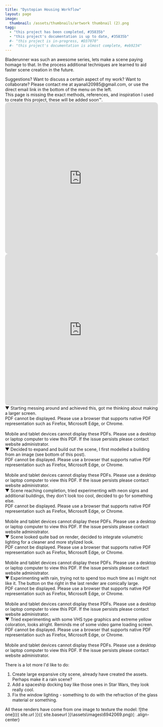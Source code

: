 ```yaml
---
title: "Dystopian Housing Workflow"
layout: page
image:
  thumbnail: /assets/thumbnails/artwork thumbnail (2).png
tagg:
  - "this project has been completed, #35835b"
  - "this project's documentation is up to date, #35835b"
  #- "this project is in-progress, #D37070"
  #- "this project's documentation is almost complete, #eb9234"
---
```

Bladerunner was such an awesome series, lets make a scene paying homage to that. In the process additional techniques are learned to aid faster scene creation in the future.

<div class="content-container" data-bg-image="/assets/images/chevron2.png">
    Suggestions? Want to discuss a certain aspect of my work? Want to collaborate? Please contact me at ayanali20985@gmail.com, or use the direct email link in the bottom of the menu on the left.
</div>

<div class="content-container" data-bg-image="/assets/images/chevron2.png">
    This page is missing the exact methods, references, and inspiration I used to create this project, these will be added soon™.
</div>

<iframe width="100%" height="500px" src="https://www.youtube.com/embed/tql0rZepxTo?si=zmq4q5ejzQ-diTr3" title="YouTube video player" frameborder="0" allow="accelerometer; autoplay; clipboard-write; encrypted-media; gyroscope; picture-in-picture; web-share" allowfullscreen style="border-radius: 10px;"></iframe>

<iframe width="100%" height="500px" src="https://www.youtube.com/embed/sYfdf0O3AUk?si=sTaTqe-rnh09Gh7j" title="YouTube video player" frameborder="0" allow="accelerometer; autoplay; clipboard-write; encrypted-media; gyroscope; picture-in-picture; web-share" allowfullscreen style="border-radius: 10px;"></iframe>

<div class="content-container-blue">
    <div class="dropdown-header">
        <span class="dropdown-icon">&#9660;</span> <!-- Down-arrow icon -->
          Starting messing around and achieved this, got me thinking about making a larger screen.
    </div>
    <div class="dropdown-header" class="dropdown-content">
        <div class="pdf-container">
            <object class="pdf-object" data="/assets/pdf/dystopian 1.pdf" type="application/pdf">
                <div class="pdf-fallback">
                    PDF cannot be displayed. Please use a browser that supports native PDF representation such as Firefox, Microsoft Edge, or Chrome.
                    <br>
                    <br>
                    Mobile and tablet devices cannot display these PDFs. Please use a desktop or laptop computer to view this PDF. If the issue persists please contact website administrator.
                </div>
            </object>
        </div>
    </div>
</div>

<div class="content-container-blue">
    <div class="dropdown-header">
        <span class="dropdown-icon">&#9660;</span> <!-- Down-arrow icon -->
          Decided to expand and build out the scene, I first modelled a building from an image (see bottom of this post).
    </div>
    <div class="dropdown-header" class="dropdown-content">
        <div class="pdf-container">
            <object class="pdf-object" data="/assets/pdf/dystopian 2.pdf" type="application/pdf">
                <div class="pdf-fallback">
                    PDF cannot be displayed. Please use a browser that supports native PDF representation such as Firefox, Microsoft Edge, or Chrome.
                    <br>
                    <br>
                    Mobile and tablet devices cannot display these PDFs. Please use a desktop or laptop computer to view this PDF. If the issue persists please contact website administrator.
                </div>
            </object>
        </div>
    </div>
</div>

<div class="content-container-blue">
    <div class="dropdown-header">
        <span class="dropdown-icon">&#9660;</span> <!-- Down-arrow icon -->
          Scene reaching completion, tried experimenting with neon signs and additional buildings, they don't look too cool, decided to go for something else.
    </div>
    <div class="dropdown-header" class="dropdown-content">
        <div class="pdf-container">
            <object class="pdf-object" data="/assets/pdf/dystopian 3.pdf" type="application/pdf">
                <div class="pdf-fallback">
                    PDF cannot be displayed. Please use a browser that supports native PDF representation such as Firefox, Microsoft Edge, or Chrome.
                    <br>
                    <br>
                    Mobile and tablet devices cannot display these PDFs. Please use a desktop or laptop computer to view this PDF. If the issue persists please contact website administrator.
                </div>
            </object>
        </div>
    </div>
</div>

<div class="content-container-blue">
    <div class="dropdown-header">
        <span class="dropdown-icon">&#9660;</span> <!-- Down-arrow icon -->
          Scene looked quite bad on render, decided to integrate volumetric lighting for a cleaner and more stylized look.
    </div>
    <div class="dropdown-header" class="dropdown-content">
        <div class="pdf-container">
            <object class="pdf-object" data="/assets/pdf/dystopian 4.pdf" type="application/pdf">
                <div class="pdf-fallback">
                    PDF cannot be displayed. Please use a browser that supports native PDF representation such as Firefox, Microsoft Edge, or Chrome.
                    <br>
                    <br>
                    Mobile and tablet devices cannot display these PDFs. Please use a desktop or laptop computer to view this PDF. If the issue persists please contact website administrator.
                </div>
            </object>
        </div>
    </div>
</div>

<div class="content-container-blue">
    <div class="dropdown-header">
        <span class="dropdown-icon">&#9660;</span> <!-- Down-arrow icon -->
          Experimenting with rain, trying not to spend too much time as I might not like it. The button on the right in the last render are comically large.
    </div>
    <div class="dropdown-header" class="dropdown-content">
        <div class="pdf-container">
            <object class="pdf-object" data="/assets/pdf/dystopian 5.pdf" type="application/pdf">
                <div class="pdf-fallback">
                    PDF cannot be displayed. Please use a browser that supports native PDF representation such as Firefox, Microsoft Edge, or Chrome.
                    <br>
                    <br>
                    Mobile and tablet devices cannot display these PDFs. Please use a desktop or laptop computer to view this PDF. If the issue persists please contact website administrator.
                </div>
            </object>
        </div>
    </div>
</div>

<div class="content-container-blue">
    <div class="dropdown-header">
        <span class="dropdown-icon">&#9660;</span> <!-- Down-arrow icon -->
          Tried experimenting with some VHS type graphics and extreme yellow coloration, looks alright. Reminds me of some video game loading screen.
    </div>
    <div class="dropdown-header" class="dropdown-content">
        <div class="pdf-container">
            <object class="pdf-object" data="/assets/pdf/dystopian 6.pdf" type="application/pdf">
                <div class="pdf-fallback">
                    PDF cannot be displayed. Please use a browser that supports native PDF representation such as Firefox, Microsoft Edge, or Chrome.
                    <br>
                    <br>
                    Mobile and tablet devices cannot display these PDFs. Please use a desktop or laptop computer to view this PDF. If the issue persists please contact website administrator.
                </div>
            </object>
        </div>
    </div>
</div>

There is a lot more I'd like to do:
1.  Create large expansive city scene, already have created the assets. Perhaps make it a rain scene?
2.  Add a spaceship docking bay like those ones in Star Wars, they look really cool.
3.  Fix the window lighting - something to do with the refraction of the glass material or something.

All these renders have come from one image to texture the model:
![the one]({{ site.url }}{{ site.baseurl }}\assets\images\6942069.png){: .align-center}
